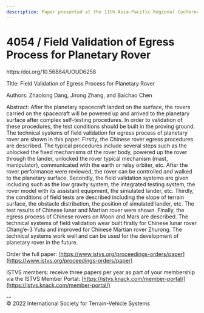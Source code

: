 ```yaml
---
description: Paper presented at the 11th Asia-Pacific Regional Conference of the ISTVS
---
```


# 4054 / Field Validation of Egress Process for Planetary Rover

https:/doi.org/10.56884/UOUD6258

Title: Field Validation of Egress Process for Planetary Rover

Authors: Zhaolong Dang, Jirong Zhang, and Baichao Chen

Abstract: After the planetary spacecraft landed on the surface, the rovers carried on the spacecraft will be powered up and arrived to the planetary surface after complex self-testing procedures. In order to validation of these procedures, the test conditions should be built in the proving ground. The technical systems of field validation for egress process of planetary rover are shown in this paper. Firstly, the Chinese rover egress procedures are described. The typical procedures include several steps such as the unlocked the fixed mechanisms of the rover body, powered up the rover through the lander, unlocked the rover typical mechanism (mast, manipulator), communicated with the earth or relay orbiter, etc. After the rover performance were reviewed, the rover can be controlled and walked to the planetary surface. Secondly, the field validation systems are given including such as the low gravity system, the integrated testing system, the rover model with its assistant equipment, the simulated lander, etc. Thirdly, the conditions of field tests are described including the slope of terrain surface, the obstacle distribution, the position of simulated lander, etc. The test results of Chinese lunar and Martian rover were shown. Finally, the egress process of Chinese rovers on Moon and Mars are described. The technical systems of field validation wear built firstly for Chinese lunar rover Chang’e-3 Yutu and improved for Chinese Martian rover Zhurong. The technical systems work well and can be used for the development of planetary rover in the future.



Order the full paper: [https://www.istvs.org/proceedings-orders/paper](https://www.istvs.org/proceedings-orders/paper)

ISTVS members: receive three papers per year as part of your membership via the ISTVS Member Portal: [https://istvs.knack.com/member-portal/](https://istvs.knack.com/member-portal/)



\--\
© 2022 International Society for Terrain-Vehicle Systems
